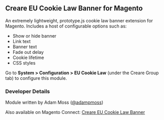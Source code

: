 <h2>Creare EU Cookie Law Banner for Magento</h2>

<p>An extremely lightweight, prototype.js cookie law banner extension for Magento. Includes a host of configurable options such as:</p>
<ul>
<li>Show or hide banner</li>
<li>Link text</li>
<li>Banner text</li>
<li>Fade out delay</li>
<li>Cookie lifetime</li>
<li>CSS styles</li>
</ul>

<p>Go to <strong>System > Configuration > EU Cookie Law</strong> (under the Creare Group tab) to configure this module.</p>

<h3>Developer Details</h3>
<p>Module written by Adam Moss (<a href="https://twitter.com/adampmoss">@adampmoss</a>)</p>
<p>Also available on Magento Connect: <a href="http://www.magentocommerce.com/magento-connect/creare-eu-cookie-law-banner.html">Creare EU Cookie Law Banner</a></p>
